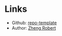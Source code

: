 # Links

<!-- DOCTOC SKIP -->

- Github: [repo-template](https://github.com/Zheng-Bote/repo-template)
- Author: [Zheng Robert](https://www.robert.hase-zheng.net)
